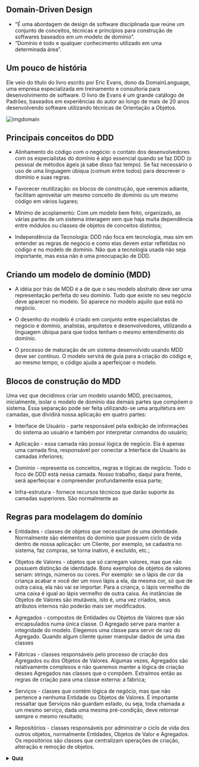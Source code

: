 
## Domain-Driven Design
- "É uma abordagem de design de software disciplinada que reúne um conjunto de conceitos, técnicas e princípios para construção de softwares baseados em um modelo de domínio".
- “Domínio é todo e qualquer conhecimento utilizado em uma determinada área”.

## Um pouco de história
Ele veio do título do livro escrito por Eric Evans, dono da DomainLanguage, uma empresa especializada em treinamento e consultoria para desenvolvimento de software. O livro de Evans é um grande catálogo de Padrões, baseados em experiências do autor ao longo de mais de 20 anos desenvolvendo software utilizando técnicas de Orientação a Objetos.

![imgdomain](https://user-images.githubusercontent.com/72028645/134926589-87b1cd17-c693-4e3b-acd6-2a907ff38481.jpg)

## Principais conceitos do DDD
- Alinhamento do código com o negócio: o contato dos desenvolvedores com os especialistas do
domínio é algo essencial quando se faz DDD (o pessoal de métodos ágeis já sabe disso faz
tempo). Se faz necessário o uso de uma linguagem úbiqua (comum entre todos) para descrever
o domínio e suas regras.

- Favorecer reutilização: os blocos de construção, que veremos adiante, facilitam aproveitar um
mesmo conceito de domínio ou um mesmo código em vários lugares;

- Mínimo de acoplamento: Com um modelo bem feito, organizado, as várias partes de um
sistema interagem sem que haja muita dependência entre módulos ou classes de objetos de
conceitos distintos;

- Independência da Tecnologia: DDD não foca em tecnologia, mas sim em entender as regras de
negócio e como elas devem estar refletidas no código e no modelo de domínio. Não que a
tecnologia usada não seja importante, mas essa não é uma preocupação de DDD.

## Criando um modelo de domínio (MDD)
- A idéia por trás de MDD é a de que o seu modelo abstrato deve ser uma representação perfeita
do seu domínio. Tudo que existe no seu negócio deve aparecer no modelo. Só aparece no modelo
aquilo que está no negócio.

- O desenho do modelo é criado em conjunto entre especialistas de negócio e domínio, analistas,
arquitetos e desenvolvedores, utilizando a linguagem úbiqua para que todos tenham o mesmo
entendimento do domínio.

- O processo de maturação de um sistema desenvolvido usando MDD deve ser contínuo. O modelo
servirá de guia para a criação do código e, ao mesmo tempo, o código ajuda a aperfeiçoar o
modelo.

## Blocos de construção do MDD
Uma vez que decidimos criar um modelo usando MDD, precisamos, inicialmente, isolar o modelo de domínio das demais partes que compõem o sistema. Essa separação pode ser feita utilizando-se uma arquitetura em camadas, que dividirá nossa aplicação em quatro partes:

- Interface de Usuário - parte responsável pela exibição de informações do sistema ao usuário e também
por interpretar comandos do usuário;

- Aplicação - essa camada não possui lógica de negócio. Ela é apenas uma camada fina, responsável por
conectar a Interface de Usuário às camadas inferiores;

-  Domínio - representa os conceitos, regras e lógicas de negócio. Todo o foco de DDD está nessa camada.
Nosso trabalho, daqui para frente, será aperfeiçoar e compreender profundamente essa parte;

- Infra-estrutura - fornece recursos técnicos que darão suporte às camadas superiores. São normalmente as

## Regras para modelagem do domínio
- Entidades - classes de objetos que necessitam de uma identidade. Normalmente são elementos
do domínio que possuem ciclo de vida dentro de nossa aplicação: um Cliente, por exemplo, se
cadastra no sistema, faz compras, se torna inativo, é excluído, etc.;

- Objetos de Valores - objetos que só carregam valores, mas que não possuem distinção de
identidade. Bons exemplos de objetos de valores seriam: strings, números ou cores. Por
exemplo: se o lápis de cor da criança acabar e você der um novo lápis a ela, da mesma cor, só
que de outra caixa, ela não vai se importar. Para a criança, o lápis vermelho de uma caixa é igual
ao lápis vermelho de outra caixa. As instâncias de Objetos de Valores são imutáveis, isto é, uma
vez criados, seus atributos internos não poderão mais ser modificados.

- Agregados - compostos de Entidades ou Objetos de Valores que são encapsulados numa única
classe. O Agregado serve para manter a integridade do modelo. Elegemos uma classe para
servir de raiz do Agregado. Quando algum cliente quiser manipular dados de uma das classes

- Fábricas - classes responsáveis pelo processo de criação dos Agregados ou dos Objetos de
Valores. Algumas vezes, Agregados são relativamente complexos e não queremos manter a
lógica de criação desses Agregados nas classes que o compõem. Extraímos então as regras de
criação para uma classe externa: a fábrica;

- Serviços - classes que contém lógica de negócio, mas que não pertence a nenhuma Entidade
ou Objetos de Valores. É importante ressaltar que Serviços não guardam estado, ou seja, toda
chamada a um mesmo serviço, dada uma mesma pré-condição, deve retornar sempre o
mesmo resultado;

- Repositórios - classes responsáveis por administrar o ciclo de vida dos outros objetos,
normalmente Entidades, Objetos de Valor e Agregados. Os repositórios são classes que
centralizam operações de criação, alteração e remoção de objetos.

<details>
  <summary><strong>Quiz</strong></summary>
### O que signifca DDD?
Domain-Driven Design.

<details>
  <summary><strong>Aurora Project</strong></summary>
  
![Aurora Project](https://repository-images.githubusercontent.com/128673011/f6ebdd80-b6da-11ea-94bb-9d141944b257)

# What is Aurora project?
It's an open source project, written in .NET Core, currently in version 3.1.

The project's goals is to show that is possible to create an architecture more simple than others and using some concepts like DDD (Design Driven Design).

## Business proposal:
This project is a simple PPE (Personal Protective Equipament) Management. The principle idea is to register workers and PPE and, with this data, allow to transfer PPE to a worker.
Besides that, this system allow that you see all PPE and who has a PPE and notify if the PPE is near to expire.

### Abbreviations:
* NIN: National Insurance Number (as CPF in Brazil)

## How to use:
1. Clone this project to into your machine
2. Use the default connection string or:
    2.1. Install and configure [MySql](https://dev.mysql.com/downloads/mysql/), if you want.
    2.2. Inform the connection string on Aroura.Infra.Data/Context/MySqlContext.cs, if necessary
    * Put the server name on [SERVER] tag
    * Put the port number on [PORT] tag
    * Put the user name database on [USER] tag
    * Put the password database on [PASSWORD] tag
4. Finally, build and run the application

## MySql Migrations:
1. Open your Package Manager Console
2. Change the default project to Aurora.Infra.Data
3. Run command "Add-Migration [NAME OF YOUR MIGRATION]"
4. Run command "Update-Database"

For more information about this project, sse this [article](https://medium.com/@alexalves_85598/criando-uma-api-em-net-core-baseado-na-arquitetura-ddd-2c6a409c686).

## Technologies implemented:
* ASP.NET Core 3.1 (com .NET Core 3.1)
* Entity Framework Core 3.1.5
* Flunt Validation 1.0.5
* Swagger UI 5.5.0
* MySql Database Connection
* .NET Core Native DI
* SpecFlow for BDD
* GitHub Actions

## Architecture:
* Layer architecture
* S.O.L.I.D. principles
* Clean Code
* Domain Validations
* Domain Notifications
* Domain Driven Design
* Repository Pattern
* Notification Pattern
* Mapper by Extension Methods
* Value Types
* BDD (Behavior Driven Development)

![Architecture](https://miro.medium.com/max/962/1*qpHCIA7RDfW89KtSUXGJog.png)

## News:
**v1.4 --- 2020-09-28**
* CI/CD by GitHub Actions
* Include integration tests using BDD with SpecFlow
    * scenario of register a worker
    * scenario of update a worker
* Bug corrections

**v1.3 --- 2020-07-30**
* Changed some Primitive Types to Value Types
* Changed the business idea principle

**v1.2 --- 2020-06-30**
* Implemented Notification Pattern
* Implemented Domain Validations and Notifications
* Using some concepts of Clean Architecture
    * Entities
    * Interface Adapters
* Changed the framework validations to Flunt
* Using mapper by extension methods

**v1.1 --- 2020-06-24**
* Updated the project name
* Updated the project's SDK to .NET Core 3.1 version
* Added the Swagger framework to document the API
* Corrections to end-points

**v1.0 --- 2018-06-09**
* Create the project in .NET Core 2.0 version
* Structured the project on layer architecture 
* Used the Service layer to business rules
* Used the FluentValidation library
* Configured the connection to MySql database
* Used EntityFramework

 
